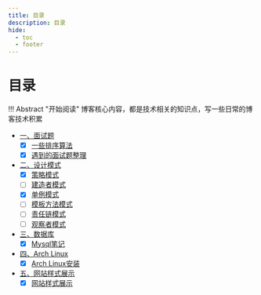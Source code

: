 ```yaml
---
title: 目录
description: 目录
hide:
  - toc
  - footer
---
```


# 目录

!!! Abstract "开始阅读"
    博客核心内容，都是技术相关的知识点，写一些日常的博客技术积累

- <a class="navigation" href="面试题/">一、面试题</a>
    - [x] <a class="navigation" href="面试题/一些排序算法/">一些排序算法</a>
    - [x] <a class="navigation" href="面试题/遇到的面试题整理/">遇到的面试题整理</a>
- <a class="navigation" href="设计模式/">二、设计模式</a>
    - [x] <a class="navigation" href="设计模式/策略模式/">策略模式</a>
    - [ ] <a class="navigation" href="设计模式/建造者模式/">建造者模式</a>
    - [x] <a class="navigation" href="设计模式/单例模式/">单例模式</a>
    - [ ] <a class="navigation" href="设计模式/模板方法模式/">模板方法模式</a>
    - [ ] <a class="navigation" href="设计模式/责任链模式/">责任链模式</a>
    - [ ] <a class="navigation" href="设计模式/观察者模式/">观察者模式</a>
- <a class="navigation" href="数据库/">三、数据库</a>
    - [x] <a class="navigation" href="数据库/Mysql笔记/">Mysql笔记</a>
- <a class="navigation" href="ArchLinux/">四、Arch Linux</a>
    - [x] <a class="navigation" href="ArchLinux/Arch Linux安装/">Arch Linux安装</a>
- <a class="navigation" href="网站样式展示/">五、网站样式展示</a>
    - [x] <a class="navigation" href="网站样式展示/网站样式展示/">网站样式展示</a>